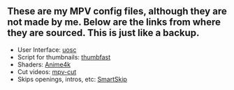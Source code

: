 

## These are my MPV config files, although they are not made by me. Below are the links from where they are sourced. This is just like a backup.


- User Interface: [uosc](https://github.com/tomasklaen/uosc)
- Script for thumbnails: [thumbfast](https://github.com/po5/thumbfast)
- Shaders: [Anime4k](https://github.com/bloc97/Anime4K)
- Cut videos: [mpv-cut](https://github.com/f0e/mpv-cut)
- Skips openings, intros, etc: [SmartSkip](https://github.com/Eisa01/mpv-scripts?tab=readme-ov-file#smartskip)
